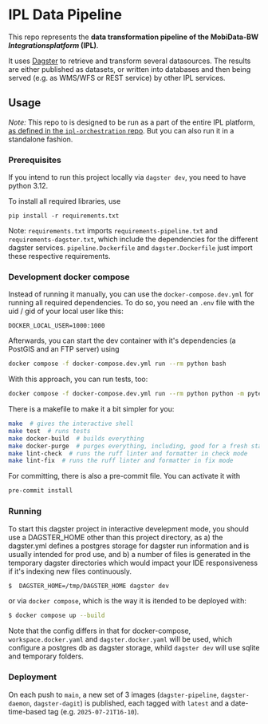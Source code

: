 # IPL Data Pipeline

This repo represents the **data transformation pipeline of the MobiData-BW *Integrationsplatform* (IPL)**.

It uses [Dagster](https://dagster.io) to retrieve and transform several datasources. The results are either published as datasets, or written into databases and then being served (e.g. as WMS/WFS or REST service) by other IPL services.

## Usage

*Note:* This repo to is designed to be run as a part of the entire IPL platform, [as defined in the `ipl-orchestration` repo](https://github.com/mobidata-bw/ipl-orchestration). But you can also run it in a standalone fashion.

### Prerequisites

If you intend to run this project locally via `dagster dev`, you need to have python 3.12.

To install all required libraries, use

`pip install -r requirements.txt`

Note: `requirements.txt` imports `requirements-pipeline.txt` and `requirements-dagster.txt`, which include the
dependencies for the different dagster services. `pipeline.Dockerfile` and `dagster.Dockerfile` just import these respective requirements.


### Development docker compose

Instead of running it manually, you can use the `docker-compose.dev.yml` for running all required dependencies. To do
so, you need an `.env` file with the uid / gid of your local user like this:

```
DOCKER_LOCAL_USER=1000:1000
```

Afterwards, you can start the dev container with it's dependencies (a PostGIS and an FTP server) using

```bash
docker compose -f docker-compose.dev.yml run --rm python bash
```

With this approach, you can run tests, too:

```bash
docker compose -f docker-compose.dev.yml run --rm python python -m pytest tests
```

There is a makefile to make it a bit simpler for you:

```bash
make  # gives the interactive shell
make test  # runs tests
make docker-build  # builds everything
make docker-purge  # purges everything, including, good for a fresh start
make lint-check  # runs the ruff linter and formatter in check mode
make lint-fix  # runs the ruff linter and formatter in fix mode
```

For committing, there is also a pre-commit file. You can activate it with

```bash
pre-commit install
```


### Running

To start this dagster project in interactive develepment mode, you should use a DAGSTER_HOME other than
this project directory, as a) the dagster.yml defines a postgres storage for dagster run information
and is usually intended for prod use, and b) a number of files is generated in the temporary dagster
directories which would impact your IDE responsiveness if it's indexing new files continuously.


```sh
$  DAGSTER_HOME=/tmp/DAGSTER_HOME dagster dev
```

or via `docker compose`, which is the way it is itended to be deployed with:

```sh
$ docker compose up --build
```

Note that the config differs in that for docker-compose, `workspace.docker.yaml` and `dagster.docker.yaml` will be used, which configure a postgres db as dagster storage, whild `dagster dev` will use sqlite and temporary folders.


### Deployment

On each push to `main`, a new set of 3 images (`dagster-pipeline`, `dagster-daemon`, `dagster-dagit`) is published, each tagged with `latest` and a date-time-based tag (e.g. `2025-07-21T16-10`).
